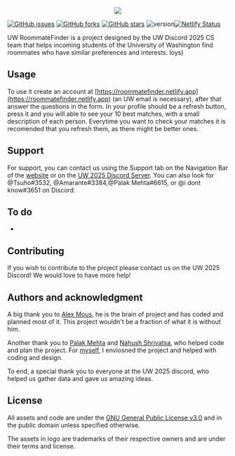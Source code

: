 <p align="center">
    <img src="https://github.com/alex-mous/UW-RoommateFinder/blob/97ad77fea1a148c4184f7f4ad0644e47749082b6/public/assets/UWRF%20logo%20with%20subs.png">
</p>

[![GitHub issues](https://img.shields.io/github/issues/alex-mous/UW-RoommateFinder)](https://github.com/alex-mous/UW-RoommateFinder/issues) [![GitHub forks](https://img.shields.io/github/forks/alex-mous/UW-RoommateFinder)](https://github.com/alex-mous/UW-RoommateFinder/network) [![GitHub stars](https://img.shields.io/github/stars/alex-mous/UW-RoommateFinder)](https://github.com/alex-mous/UW-RoommateFinder/stargazers) 
![version](https://img.shields.io/badge/version-0.2-purple)[![Netlify Status](https://api.netlify.com/api/v1/badges/448621a4-1c06-4ea8-8c7c-adc6ba6586b9/deploy-status)](https://app.netlify.com/sites/roommatematcher/deploys)

UW RoommateFinder is a project designed by the UW Discord 2025 CS team that helps incoming students of the University of Washington find roommates who have similar preferences and interests.
loys)

## Usage
To use it create an account at [https://roommatefinder.netlify.app](https://roommatefinder.netlify.app) (an UW email is necessary), after that answer the questions in the form. In your profile should be a refresh button, press it and you will able to see your 10 best matches, with a small description of each person. Everytime you want to check your matches it is recomended that you refresh them, as there might be better ones. 

## Support
For support, you can contact us using the Support tab on the Navigation Bar of the [website](https://roommatefinder.netlify.app) or on the [UW 2025 Discord Server](https://discord.gg/TtchJ6DGKF). You can also look for @Tsuho#3532, @Amarante#3384,@Palak Mehta#6615, or @i dont know#3651 on Discord.

## To do
-

## Contributing

If you wish to contribute to the project please contact us on the UW 2025 Discord! We would love to have more help!

## Authors and acknowledgment

A big thank you to [Alex Mous](https://github.com/alex-mous), he is the brain of project and has coded and planned most of it. This project wouldn't be a fraction of what it is without him.

Another thank you to [Palak Mehta](https://github.com/palak-mehta) and [Nahush Shrivatsa](https://github.com/nahushvatsa), who helped code and plan the project. For [myself](https://github.com/pedrodeoliamarante), I enviosned the project and helped with coding and design.

To end, a special thank you to everyone at the UW 2025 discord, who helped us gather data and gave us amazing ideas.

## License 

All assets and code are under the [GNU General Public License v3.0](https://github.com/alex-mous/RoommateMatcher/blob/main/LICENSE) and in the public domain unless specified otherwise.

The assets in logo are trademarks of their respective owners and are under their terms and license.
